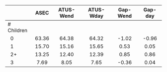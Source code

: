 
|                      |         ASEC |    ATUS-Wend |    ATUS-Wday |     Gap-Wend |      Gap-day |
| -------------------- | :----------: | :----------: | :----------: | :----------: | :----------: |
| # Children           |              |              |              |              |              |
| &nbsp;&nbsp;0        |        63.36 |        64.38 |        64.32 |        -1.02 |        -0.96 |
| &nbsp;&nbsp;1        |        15.70 |        15.16 |        15.65 |         0.53 |         0.05 |
| &nbsp;&nbsp;2+       |        13.25 |        12.40 |        12.39 |         0.85 |         0.86 |
| &nbsp;&nbsp;3        |         7.69 |         8.05 |         7.65 |        -0.36 |         0.04 |

